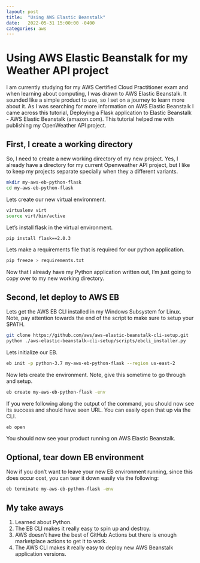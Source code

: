 ```yaml
---
layout: post
title:  "Using AWS Elastic Beanstalk"
date:   2022-05-31 15:00:00 -0400
categories: aws
---
```


# Using AWS Elastic Beanstalk for my Weather API project

I am currently studying for my AWS Certified Cloud Practitioner exam and when learning about computing, I was drawn to AWS Elastic Beanstalk. It sounded like a simple product to use, so I set on a journey to learn more about it. As I was searching for more information on AWS Elastic Beanstalk I came across this tutorial, Deploying a Flask application to Elastic Beanstalk - AWS Elastic Beanstalk (amazon.com). This tutorial helped me with publishing my OpenWeather API project.

## First, I create a working directory

So, I need to create a new working directory of my new project. Yes, I already have a directory for my current Openweather API project, but I like to keep my projects separate specially when they a different variants. 

```bash
mkdir my-aws-eb-python-flask
cd my-aws-eb-python-flask
```

Lets create our new virtual environment.

```bash
virtualenv virt
source virt/bin/active
```

Let’s install flask in the virtual environment.

```bash
pip install flask==2.0.3
```

Lets make a requirements file that is required for our python application.

```bash
pip freeze > requirements.txt
```

Now that I already have my Python application written out, I’m just going to copy over to my new working directory. 

## Second, let deploy to AWS EB

Lets get the AWS EB CLI installed in my Windows Subsystem for Linux. Note, pay attention towards the end of the script to make sure to setup your $PATH.

```bash
git clone https://github.com/aws/aws-elastic-beanstalk-cli-setup.git
python ./aws-elastic-beanstalk-cli-setup/scripts/ebcli_installer.py
```

Lets initialize our EB. 

```bash
eb init -p python-3.7 my-aws-eb-python-flask --region us-east-2
```

Now lets create the environment. Note, give this sometime to go through and setup. 

```bash
eb create my-aws-eb-python-flask -env
```

If you were following along the output of the command, you should now see its success and should have seen URL. You can easily open that up via the CLI.

```bash
eb open
```

You should now see your product running on AWS Elastic Beanstalk. 

## Optional, tear down EB environment

Now if you don’t want to leave your new EB environment running, since this does occur cost, you can tear it down easily via the following:

```bash
eb terminate my-aws-eb-python-flask -env
```

## My take aways

1.	Learned about Python.
2.	The EB CLI makes it really easy to spin up and destroy.
3.	AWS doesn't have the best of GitHub Actions but there is enough marketplace actions to get it to work.
4.	The AWS CLI makes it really easy to deploy new AWS Beanstalk application versions.
 